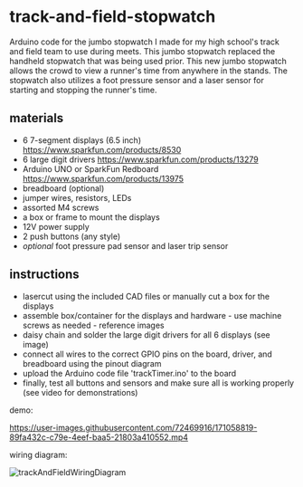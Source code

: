 # track-and-field-stopwatch

Arduino code for the jumbo stopwatch I made for my high school's track and field team to use during meets. This jumbo stopwatch replaced the handheld
stopwatch that was being used prior. This new jumbo stopwatch allows the crowd to view a runner's time from anywhere in the stands. The stopwatch also utilizes
a foot pressure sensor and a laser sensor for starting and stopping the runner's time.

## materials

- 6 7-segment displays (6.5 inch) https://www.sparkfun.com/products/8530 
- 6 large digit drivers https://www.sparkfun.com/products/13279
- Arduino UNO or SparkFun Redboard https://www.sparkfun.com/products/13975
- breadboard (optional)
- jumper wires, resistors, LEDs
- assorted M4 screws
- a box or frame to mount the displays
- 12V power supply
- 2 push buttons (any style)
- *optional* foot pressure pad sensor and laser trip sensor

## instructions

- lasercut using the included CAD files or manually cut a box for the displays
- assemble box/container for the displays and hardware - use machine screws as needed - reference images
- daisy chain and solder the large digit drivers for all 6 displays (see image)
- connect all wires to the correct GPIO pins on the board, driver, and breadboard using the pinout diagram
- upload the Arduino code file 'trackTimer.ino' to the board
- finally, test all buttons and sensors and make sure all is working properly (see video for demonstrations)

demo:

https://user-images.githubusercontent.com/72469916/171058819-89fa432c-c79e-4eef-baa5-21803a410552.mp4

wiring diagram:

![trackAndFieldWiringDiagram](https://user-images.githubusercontent.com/72469916/171339240-2032c74f-4808-402b-860f-f4d3064648b5.png)
